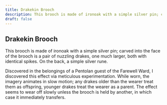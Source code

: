 ```yaml
---
title: Drakekin Brooch
description: This brooch is made of ironoak with a simple silver pin; carved into the face of the brooch is a pair of nuzzling drakes, one much larger, both with identical spikes. On the back, a simple silver r...
draft: false
---
```


## Drakekin Brooch

This brooch is made of ironoak with a simple silver pin; carved into the face of the brooch is a pair of nuzzling drakes, one much larger, both with identical spikes. On the back, a simple silver rune.

Discovered in the belongings of a Pentolan guest of the Farewell Ward, I discovered this effect via meticulous experimentation. While worn, the imagery animates in slow motion; any drakes older than the wearer treat them as offspring, younger drakes treat the wearer as a parent. The effect seems to wear off slowly unless the brooch is held by another, in which case it immediately transfers.

